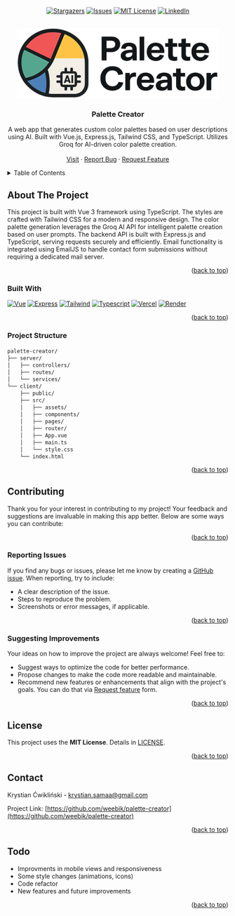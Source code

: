 <a id="readme-top"></a>


<!-- PROJECT SHIELDS -->
<div align="center">

[![Stargazers][stars-shield]][stars-url]
[![Issues][issues-shield]][issues-url]
[![MIT License][license-shield]][license-url]
[![LinkedIn][linkedin-shield]][linkedin-url]

</div>


<!-- PROJECT LOGO -->
<br />
<div align="center">
  <a href="https://github.com/weebik/palette-creator">
    <img src="images/logo.png" alt="Logo" width="460" height="160">
  </a>

<h3 align="center">Palette Creator</h3>
  <p align="center">
    A web app that generates custom color palettes based on user descriptions using AI. Built with Vue.js, Express.js, Tailwind CSS, and TypeScript. Utilizes Groq for AI-driven color palette creation.
    <br />
    <br />
    <a href="">Visit</a>
    ·
    <a href="https://github.com/weebik/palette-creator/issues/">Report Bug</a>
    ·
    <a href="https://github.com/weebik/palette-creator/issues/">Request Feature</a>
  </p>
</div>


<!-- TABLE OF CONTENTS -->
<details>
  <summary>Table of Contents</summary>
  <ol>
    <li>
      <a href="#about-the-project">About The Project</a>
      <ul>
        <li><a href="#built-with">Built With</a></li>
        <li><a href="#structure">Project Structure</a></li>
      </ul>
    </li>
    <li>
      <a href="#contributing">Contributing</a>
      <ul>
        <li><a href="#reporting-issues">Reporting issues</a></li>
        <li><a href="#suggesting-improvements">Suggesting improvements</a></li>
      </ul>
    </li>
    <li><a href="#license">License</a></li>
    <li><a href="#contact">Contact</a></li>
    <li><a href="#todos">Todo</a></li>
  </ol>
</details>



<!-- ABOUT THE PROJECT -->
## About The Project

This project is built with Vue 3 framework using TypeScript. The styles are crafted with Tailwind CSS for a modern and responsive design. The color palette generation leverages the Groq AI API for intelligent palette creation based on user prompts. The backend API is built with Express.js and TypeScript, serving requests securely and efficiently. Email functionality is integrated using EmailJS to handle contact form submissions without requiring a dedicated mail server.

<p align="right">(<a href="#readme-top">back to top</a>)</p>


### Built With
[![Vue][Vue.js]][Vue-url]
[![Express][Express.js]][Express-url]
[![Tailwind][TailwindCSS]][Tailwind-url]
[![Typescript][Typescript]][Typescript-url]
[![Vercel][Vercel]][Vercel-url]
[![Render][Render]][Render-url]

<p align="right">(<a href="#readme-top">back to top</a>)</p>

### Project Structure

```
palette-creator/
├── server/
│   ├── controllers/
│   ├── routes/
│   └── services/
└── client/
    ├── public/
    ├── src/
    │   ├── assets/
    │   ├── components/
    │   ├── pages/
    │   ├── router/
    │   ├── App.vue
    │   ├── main.ts
    │   └── style.css
    └── index.html
```

<p align="right">(<a href="#readme-top">back to top</a>)</p>

<!-- CONTRIBUTING -->
## Contributing
Thank you for your interest in contributing to my project! Your feedback and suggestions are invaluable in making this app better. Below are some ways you can contribute:

<p align="right">(<a href="#readme-top">back to top</a>)</p>

### Reporting Issues  
If you find any bugs or issues, please let me know by creating a [GitHub issue](https://github.com/weebik/palette-creator/issues/). When reporting, try to include:  
- A clear description of the issue.  
- Steps to reproduce the problem.  
- Screenshots or error messages, if applicable.  

<p align="right">(<a href="#readme-top">back to top</a>)</p>

### Suggesting Improvements  
Your ideas on how to improve the project are always welcome! Feel free to:  
- Suggest ways to optimize the code for better performance.  
- Propose changes to make the code more readable and maintainable.  
- Recommend new features or enhancements that align with the project's goals. You can do that via [Request feature](https://github.com/weebik/palette-creator/issues/) form.

<p align="right">(<a href="#readme-top">back to top</a>)</p>

<!-- LICENSE -->
## License
This project uses the **MIT License**. Details in [LICENSE](https://github.com/weebik/palette-creator/blob/main/LICENSE).

<p align="right">(<a href="#readme-top">back to top</a>)</p>



<!-- CONTACT -->
## Contact

Krystian Ćwikliński - krystian.samaa@gmail.com

Project Link: [https://github.com/weebik/palette-creator](https://github.com/weebik/palette-creator)

<p align="right">(<a href="#readme-top">back to top</a>)</p>




## Todo

* Improvments in mobile views and responsiveness
* Some style changes (animations, icons)
* Code refactor
* New features and future improvements

<p align="right">(<a href="#readme-top">back to top</a>)</p>



<!-- MARKDOWN LINKS & IMAGES -->
[forks-shield]: https://img.shields.io/github/forks/weebik/palette-creator.svg?style=for-the-badge
[forks-url]: https://github.com/weebik/palette-creator/network/members
[stars-shield]: https://img.shields.io/github/stars/weebik/palette-creator.svg?style=for-the-badge
[stars-url]: https://github.com/weebik/palette-creator/stargazers
[issues-shield]: https://img.shields.io/github/issues/weebik/palette-creator.svg?style=for-the-badge
[issues-url]: https://github.com/weebik/palette-creator/issues
[license-shield]: https://img.shields.io/badge/License-MIT-yellow.svg?style=for-the-badge
[license-url]: https://github.com/weebik/palette-creator/blob/main/LICENSE
[linkedin-shield]: https://img.shields.io/badge/-LinkedIn-black.svg?style=for-the-badge&logo=linkedin&colorB=555
[linkedin-url]: https://www.linkedin.com/in/weebik/
[Typescript]: https://img.shields.io/badge/typescript-%23007ACC.svg?style=for-the-badge&logo=typescript&logoColor=white
[Typescript-url]: https://www.typescriptlang.org
[Vercel]:https://img.shields.io/badge/vercel-%23000000.svg?style=for-the-badge&logo=vercel&logoColor=white
[Vercel-url]:https://vercel.com
[Render]:https://img.shields.io/badge/Render-%46E3B7.svg?style=for-the-badge&logo=render&logoColor=white
[Render-url]:https://render.com
[Vue-url]:https://vuejs.org
[Vue.js]:https://img.shields.io/badge/vuejs-%2335495e.svg?style=for-the-badge&logo=vuedotjs&logoColor=%234FC08D
[TailwindCSS]:https://img.shields.io/badge/tailwindcss-%2338B2AC.svg?style=for-the-badge&logo=tailwind-css&logoColor=white
[Tailwind-url]:https://tailwindcss.com
[Express.js]:https://img.shields.io/badge/express.js-%23404d59.svg?style=for-the-badge&logo=express&logoColor=%2361DAFBcom
[Express-url]:https://expressjs.com